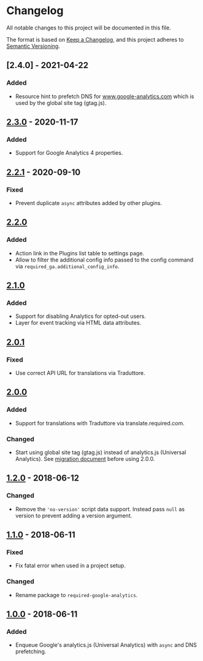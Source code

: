 # Changelog
All notable changes to this project will be documented in this file.

The format is based on [Keep a Changelog](https://keepachangelog.com/en/1.0.0/),
and this project adheres to [Semantic Versioning](https://semver.org/spec/v2.0.0.html).

## [2.4.0] - 2021-04-22
### Added
- Resource hint to prefetch DNS for www.google-analytics.com which is used by the global site tag (gtag.js).

## [2.3.0] - 2020-11-17
### Added
- Support for Google Analytics 4 properties.

## [2.2.1] - 2020-09-10
### Fixed
- Prevent duplicate `async` attributes added by other plugins.

## [2.2.0]
### Added
- Action link in the Plugins list table to settings page.
- Allow to filter the additional config info passed to the config command via `required_ga.additional_config_info`.

## [2.1.0]
### Added
- Support for disabling Analytics for opted-out users.
- Layer for event tracking via HTML data attributes.

## [2.0.1]
### Fixed
- Use correct API URL for translations via Traduttore.

## [2.0.0]
### Added
- Support for translations with Traduttore via translate.required.com.

### Changed
- Start using global site tag (gtag.js) instead of analytics.js (Universal Analytics). See [migration document](https://developers.google.com/analytics/devguides/collection/gtagjs/migration) before using 2.0.0.

## [1.2.0] - 2018-06-12
### Changed
- Remove the `'no-version'` script data support. Instead pass `null` as version to prevent adding a version argument.

## [1.1.0] - 2018-06-11
### Fixed
- Fix fatal error when used in a project setup.

### Changed
- Rename package to `required-google-analytics`.

## [1.0.0] - 2018-06-11
### Added
- Enqueue Google's analytics.js (Universal Analytics) with `async` and DNS prefetching.

[Unreleased]: https://github.com/wearerequired/required-google-analytics/compare/2.3.0...HEAD
[2.3.0]: https://github.com/wearerequired/required-google-analytics/compare/2.2.1...2.3.0
[2.2.1]: https://github.com/wearerequired/required-google-analytics/compare/2.2.0...2.2.1
[2.2.0]: https://github.com/wearerequired/required-google-analytics/compare/2.1.0...2.2.0
[2.1.0]: https://github.com/wearerequired/required-google-analytics/compare/2.0.0...2.1.0
[2.0.1]: https://github.com/wearerequired/required-google-analytics/compare/2.0.0...2.0.11
[2.0.0]: https://github.com/wearerequired/required-google-analytics/compare/1.2.0...2.0.0
[1.2.0]: https://github.com/wearerequired/required-google-analytics/compare/1.1.0...1.2.0
[1.1.0]: https://github.com/wearerequired/required-google-analytics/compare/1.0.0...1.1.0
[1.0.0]: https://github.com/wearerequired/required-google-analytics/releases/tag/1.0.0
